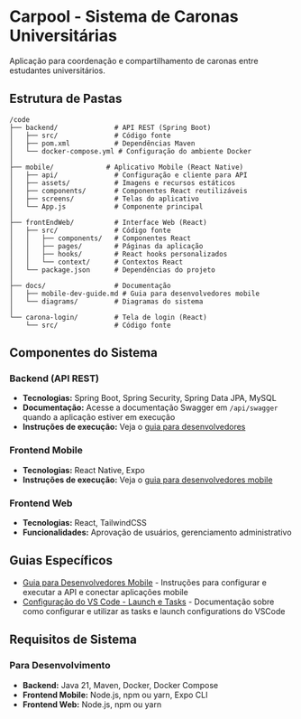 # Carpool - Sistema de Caronas Universitárias

Aplicação para coordenação e compartilhamento de caronas entre estudantes universitários.

## Estrutura de Pastas

```
/code
├── backend/              # API REST (Spring Boot)
│   ├── src/              # Código fonte
│   ├── pom.xml           # Dependências Maven
│   └── docker-compose.yml # Configuração do ambiente Docker
│
├── mobile/             # Aplicativo Mobile (React Native)
│   ├── api/              # Configuração e cliente para API
│   ├── assets/           # Imagens e recursos estáticos
│   ├── components/       # Componentes React reutilizáveis
│   ├── screens/          # Telas do aplicativo
│   └── App.js            # Componente principal
│
├── frontEndWeb/          # Interface Web (React)
│   ├── src/              # Código fonte
│   │   ├── components/   # Componentes React
│   │   ├── pages/        # Páginas da aplicação
│   │   ├── hooks/        # React hooks personalizados
│   │   └── context/      # Contextos React
│   └── package.json      # Dependências do projeto
│
├── docs/                 # Documentação
│   ├── mobile-dev-guide.md # Guia para desenvolvedores mobile
│   └── diagrams/         # Diagramas do sistema
│
└── carona-login/         # Tela de login (React)
    └── src/              # Código fonte
```

## Componentes do Sistema

### Backend (API REST)

- **Tecnologias:** Spring Boot, Spring Security, Spring Data JPA, MySQL
- **Documentação:** Acesse a documentação Swagger em `/api/swagger` quando a aplicação estiver em execução
- **Instruções de execução:** Veja o [guia para desenvolvedores](/docs/mobile-dev-guide.md)

### Frontend Mobile

- **Tecnologias:** React Native, Expo
- **Instruções de execução:** Veja o [guia para desenvolvedores mobile](/docs/mobile-dev-guide.md)

### Frontend Web

- **Tecnologias:** React, TailwindCSS
- **Funcionalidades:** Aprovação de usuários, gerenciamento administrativo

## Guias Específicos

- [Guia para Desenvolvedores Mobile](docs/mobile-dev-guide.md) - Instruções para configurar e executar a API e conectar aplicações mobile
- [Configuração do VS Code - Launch e Tasks](docs/vscode-launch-tasks.md) - Documentação sobre como configurar e utilizar as tasks e launch configurations do VSCode

## Requisitos de Sistema

### Para Desenvolvimento

- **Backend:** Java 21, Maven, Docker, Docker Compose
- **Frontend Mobile:** Node.js, npm ou yarn, Expo CLI
- **Frontend Web:** Node.js, npm ou yarn